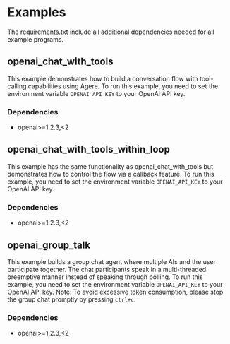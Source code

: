 # Examples
The [requirements.txt](./requirements.txt) include all additional dependencies needed for all example programs.

## openai_chat_with_tools
This example demonstrates how to build a conversation flow with tool-calling capabilities using Agere.
To run this example, you need to set the environment variable `OPENAI_API_KEY` to your OpenAI API key.

### Dependencies
- openai>=1.2.3,<2


## openai_chat_with_tools_within_loop
This example has the same functionality as openai_chat_with_tools but demonstrates how to control the flow
via a callback feature. To run this example, you need to set the environment variable `OPENAI_API_KEY` to
your OpenAI API key.

### Dependencies
- openai>=1.2.3,<2


## openai_group_talk
This example builds a group chat agent where multiple AIs and the user participate together.
The chat participants speak in a multi-threaded preemptive manner instead of speaking through polling.
To run this example, you need to set the environment variable `OPENAI_API_KEY` to your OpenAI API key.
Note: To avoid excessive token consumption, please stop the group chat promptly by pressing `ctrl+c`.

### Dependencies
- openai>=1.2.3,<2
